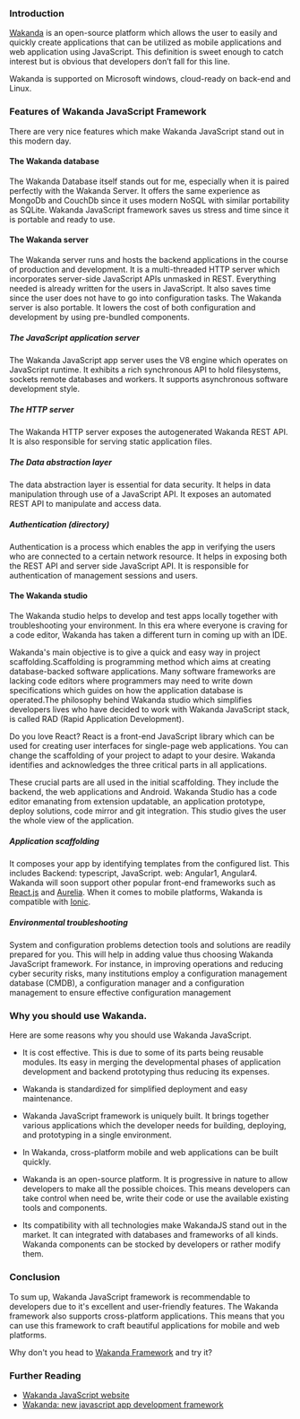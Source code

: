 ### Introduction
[Wakanda](https://wakanda.github.io/) is an open-source platform which allows the user to easily and quickly create applications that can be utilized as mobile applications and web application using JavaScript. This definition is sweet enough to catch interest but is obvious that developers don’t fall for this line.

Wakanda is supported on Microsoft windows, cloud-ready on back-end and Linux. 

### Features of Wakanda JavaScript Framework 
There are very nice features which make Wakanda JavaScript stand out in this modern day. 

#### The Wakanda database
The Wakanda Database itself stands out for me, especially when it is paired perfectly with the Wakanda Server. It offers the same experience as MongoDb and CouchDb since it uses modern NoSQL with similar portability as SQLite. Wakanda JavaScript framework saves us stress and time since it is portable and ready to use. 

#### The Wakanda server
The Wakanda server runs and hosts the backend applications in the course of production and development. It is a multi-threaded HTTP server which incorporates server-side JavaScript APIs unmasked in REST. Everything needed is already written for the users in JavaScript. It also saves time since the user does not have to go into configuration tasks. The Wakanda server is also portable. It lowers the cost of both configuration and development by using pre-bundled components.

##### The JavaScript application server
The Wakanda JavaScript app server uses the V8 engine which operates on JavaScript runtime. It exhibits a rich synchronous API to hold filesystems, sockets remote databases and workers. It supports asynchronous software development style.

##### The HTTP server
The Wakanda HTTP server exposes the autogenerated Wakanda REST API. It is also responsible for serving static application files.

##### The Data abstraction layer
The data abstraction layer is essential for data security. It helps in data manipulation through use of a JavaScript API. It exposes an automated REST API to manipulate and access data.

##### Authentication (directory)
Authentication is a process which enables the app in verifying the users who are connected to a certain network resource. It helps in exposing both the REST API and server side JavaScript API. It is responsible for authentication of management sessions and users.

#### The Wakanda studio
The Wakanda studio helps to develop and test apps locally together with troubleshooting your environment. In this era where everyone is craving for a code editor, Wakanda has taken a different turn in coming up with an IDE. 

Wakanda's main objective is to give a quick and easy way in project scaffolding.Scaffolding is programming method which aims at creating  database-backed software applications. Many software frameworks are lacking code editors where programmers may need to write down specifications which guides on how the application database is operated.The philosophy behind Wakanda studio which simplifies developers lives who have decided to work with Wakanda JavaScript stack, is called RAD (Rapid Application Development).

Do you love React? React is a front-end JavaScript library which can be used for creating user interfaces for single-page web applications. You can change the scaffolding of your project to adapt to your desire. Wakanda identifies and acknowledges the three critical parts in all applications.

These crucial parts are all used in the initial scaffolding. They include the backend, the web applications and Android. Wakanda Studio has a code editor emanating from extension updatable, an application prototype, deploy solutions, code mirror and git integration. This studio gives the user the whole view of the application.

##### Application scaffolding
It composes your app by identifying templates from the configured list. This includes Backend: typescript, JavaScript. web: Angular1, Angular4. Wakanda will soon support other popular front-end frameworks such as [React.js](https://reactjs.org/) and [Aurelia](https://aurelia.io/). When it comes to mobile platforms, Wakanda is compatible with [Ionic](https://reactjs.org/).

##### Environmental troubleshooting
System and configuration problems detection tools and solutions are readily prepared for you. This will help in adding value thus choosing Wakanda JavaScript framework. For instance, in improving operations and reducing cyber security risks, many institutions  employ a configuration management database (CMDB), a configuration manager and a configuration management to ensure effective configuration management

### Why you should use Wakanda.
Here are some reasons why you should use Wakanda JavaScript.
- It is cost effective. This is due to some of its parts being reusable modules. Its easy in merging the developmental phases of application development and backend prototyping thus reducing its expenses.
- Wakanda is standardized for simplified deployment and easy maintenance.

- Wakanda JavaScript framework is uniquely built. It brings together various applications which the developer needs for building, deploying, and prototyping in a single environment.

- In Wakanda, cross-platform mobile and web applications can be built quickly.

- Wakanda is an open-source platform. It is  progressive in nature to allow developers to make all the possible choices. This means developers can take control when need be, write their code or use the available existing tools and components.

- Its compatibility with all technologies make WakandaJS stand out in the market. It can integrated with databases and frameworks of all kinds. Wakanda components can be stocked by developers or rather modify them. 

### Conclusion
To sum up, Wakanda JavaScript framework is recommendable to developers due to it's excellent and user-friendly features. The Wakanda framework also supports cross-platform applications. This means that you can use this framework to craft beautiful applications for mobile and web platforms.  

Why don't you head to [Wakanda Framework](https://wakanda.github.io/) and try it?

### Further Reading
- [Wakanda JavaScript website](https://wakanda.github.io/)
- [Wakanda: new javascript app development framework](http://blog.jonathanargentiero.com/wakanda-new-javascript-app-development-framework/)

